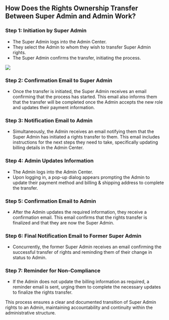 ## How Does the Rights Ownership Transfer Between Super Admin and Admin Work?

### Step 1: Initiation by Super Admin
- The Super Admin logs into the Admin Center.
- They select the Admin to whom they wish to transfer Super Admin rights.
- The Super Admin confirms the transfer, initiating the process.

<div class="intercom-container"><img src="/assets/img/teams-pro/admin_center_manage_admin.png"></div>

### Step 2: Confirmation Email to Super Admin
- Once the transfer is initiated, the Super Admin receives an email confirming that the process has started. This email also informs them that the transfer will be completed once the Admin accepts the new role and updates their payment information.

### Step 3: Notification Email to Admin
- Simultaneously, the Admin receives an email notifying them that the Super Admin has initiated a rights transfer to them. This email includes instructions for the next steps they need to take, specifically updating billing details in the Admin Center.

### Step 4: Admin Updates Information
- The Admin logs into the Admin Center.
- Upon logging in, a pop-up dialog appears prompting the Admin to update their payment method and billing & shipping address to complete the transfer.

### Step 5: Confirmation Email to Admin
- After the Admin updates the required information, they receive a confirmation email. This email confirms that the rights transfer is finalized and that they are now the Super Admin.

### Step 6: Final Notification Email to Former Super Admin
- Concurrently, the former Super Admin receives an email confirming the successful transfer of rights and reminding them of their change in status to Admin.

### Step 7: Reminder for Non-Compliance
- If the Admin does not update the billing information as required, a reminder email is sent, urging them to complete the necessary updates to finalize the rights transfer.

This process ensures a clear and documented transition of Super Admin rights to an Admin, maintaining accountability and continuity within the administrative structure.
